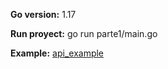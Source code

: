 **Go version:** 1.17

**Run proyect:** go run parte1/main.go 

**Example:** [api_example](/parte1/api_example.png)


